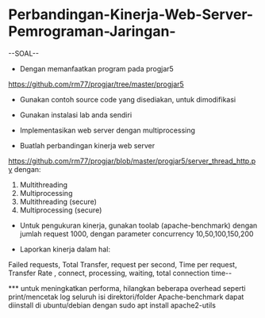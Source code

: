 # Perbandingan-Kinerja-Web-Server-Pemrograman-Jaringan-

--SOAL--

- Dengan memanfaatkan program pada progjar5
 
 https://github.com/rm77/progjar/tree/master/progjar5
 
- Gunakan contoh source code yang disediakan, untuk dimodifikasi

- Gunakan instalasi lab anda sendiri

- Implementasikan web server dengan multiprocessing

- Buatlah perbandingan kinerja web server

 https://github.com/rm77/progjar/blob/master/progjar5/server_thread_http.py
 dengan:
 
1. Multithreading
2. Multiprocessing
3. Multithreading (secure)
4. Multiprocessing (secure)

- Untuk pengukuran kinerja, gunakan toolab (apache-benchmark) dengan jumlah request 1000, dengan parameter concurrency 10,50,100,150,200

- Laporkan kinerja dalam hal:

Failed requests, Total Transfer, request per second, Time per
 request, Transfer Rate , connect, processing, waiting, total
 connection time--

 
 *** untuk meningkatkan performa, hilangkan beberapa overhead
 seperti print/mencetak log seluruh isi direktori/folder
 Apache-benchmark dapat diinstall di ubuntu/debian dengan
sudo apt install apache2-utils
